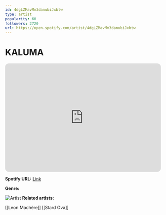 ```yaml
---
id: 4dgLZMavMm3danubiJxbtw
type: artist
popularity: 60
followers: 2720
url: https://open.spotify.com/artist/4dgLZMavMm3danubiJxbtw
---
```

# KALUMA

<iframe style="border-radius:12px" src="https://open.spotify.com/embed/artist/4dgLZMavMm3danubiJxbtw" width="100%" height="352" frameBorder="0" allowfullscreen="" allow="autoplay; clipboard-write; encrypted-media; fullscreen; picture-in-picture" loading="lazy"></iframe>

**Spotify URL:** [Link](https://open.spotify.com/artist/4dgLZMavMm3danubiJxbtw)

**Genre:** 

![Artist](https://i.scdn.co/image/ab6761610000e5ebac91754a5d2a8f52ece53e75)
**Related artists:**

[[Leon Machère]]
[[Stard Ova]]
